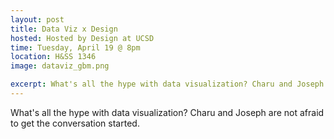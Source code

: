 ```yaml
---
layout: post
title: Data Viz x Design
hosted: Hosted by Design at UCSD
time: Tuesday, April 19 @ 8pm
location: H&SS 1346
image: dataviz_gbm.png

excerpt: What's all the hype with data visualization? Charu and Joseph are not afraid to get the conversation started.
---
```

What's all the hype with data visualization? Charu and Joseph are not afraid to get the conversation started.